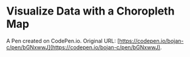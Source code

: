 # Visualize Data with a Choropleth Map

A Pen created on CodePen.io. Original URL: [https://codepen.io/bojan-c/pen/bGNxwwJ](https://codepen.io/bojan-c/pen/bGNxwwJ).


